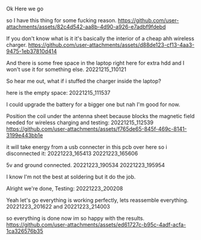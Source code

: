 Ok
Here we go

so I have this thing for some fucking reason.
https://github.com/user-attachments/assets/82c4d542-aa8b-4d90-a926-e7adbf9fdebd

If you don't know what is it it's basically the interior of a cheap ahh wireless charger.
https://github.com/user-attachments/assets/d88de123-cf13-4aa3-9475-1eb37810d414

And there is some free space in the laptop right here for extra hdd and I won't use it for something else.
20221215_110121

So hear me out, what if i stuffed the charger inside the laptop?

here is the empty space:
20221215_111537

I could upgrade the battery for a bigger one but nah I'm good for now.

Position the coil under the antenna sheet because blocks the magnetic field needed for wireless charging and testing:
20221215_112539
https://github.com/user-attachments/assets/f765de65-845f-469c-8141-3199e443bb1e

it will take energy from a usb connecter in this pcb over here so i disconnected it:
20221223_165413
20221223_165606

5v and ground connected.
20221223_190534
20221223_195954

I know I'm not the best at soldering but it do the job.

Alright we're done, Testing:
20221223_200208

Yeah let's go everything is working perfectly, lets reassemble everything.
20221223_201622
and
20221223_214003

so everything is done now im so happy with the results.
https://github.com/user-attachments/assets/ed61727c-b95c-4adf-acfa-1ca326576b35
